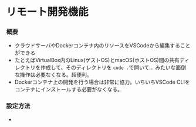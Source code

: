 # リモート開発機能
### 概要
- クラウドサーバやDockerコンテナ内のリソースをVSCodeから編集することができる
- たとえばVirtualBox内のLinux(ゲストOS)とmacOS(ホストOS)間の共有ディレクトリを作成して、そのディレクトリを `code .`で開いて... みたいな面倒な操作は必要なくなる。超便利。
- Dockerコンテナ上の開発を行う場合は非常に協力。いちいちVSCode CLIをコンテナにインストールする必要がなくなる。

### 設定方法
- 